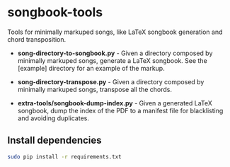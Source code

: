 # songbook-tools

Tools for minimally markuped songs, like LaTeX songbook generation and chord transposition.

- **song-directory-to-songbook.py** - Given a directory composed by minimally markuped songs, generate a LaTeX songbook. See the [example] directory for an example of the markup.

- **song-directory-transpose.py** - Given a directory composed by minimally markuped songs, transpose all the chords.

- **extra-tools/songbook-dump-index.py** - Given a generated LaTeX songbook, dump the index of the PDF to a manifest file for blacklisting and avoiding duplicates.

## Install dependencies

```bash
sudo pip install -r requirements.txt
```
